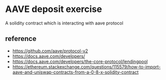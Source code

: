 # AAVE deposit exercise

A solidity contract which is interacting with aave protocol

## reference
- https://github.com/aave/protocol-v2
- https://docs.aave.com/developers/
- https://docs.aave.com/developers/the-core-protocol/lendingpool
- https://ethereum.stackexchange.com/questions/115579/how-to-import-aave-and-uniswap-contracts-from-a-0-8-x-solidity-contract
